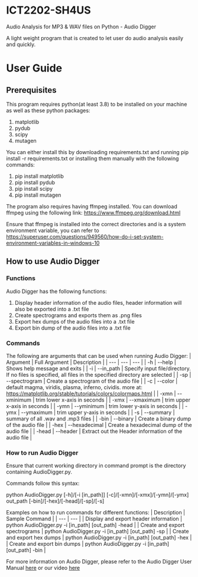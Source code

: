 # ICT2202-SH4US

Audio Analysis for MP3 & WAV files on Python - Audio Digger

A light weight program that is created to let user do audio analysis easily and quickly.

# User Guide
## Prerequisites
This program requires python(at least 3.8) to be installed on your machine as well as these python packages: 
1. matplotlib
2. pydub
3. scipy
4. mutagen

You can either install this by downloading requirements.txt and running pip install -r requirements.txt or installing them manually with the following commands:

1. pip install matplotlib
2. pip install pydub
3. pip install scipy 
4. pip install mutagen 

The program also requires having ffmpeg installed. You can download ffmpeg using the following link: 
https://www.ffmpeg.org/download.html

Ensure that ffmpeg is installed into the correct directories and is a system environment variable, you can refer to
https://superuser.com/questions/949560/how-do-i-set-system-environment-variables-in-windows-10

## How to use Audio Digger
### Functions
Audio Digger has the following functions:
1. Display header information of the audio files, header information will also be exported into a .txt file
2. Create spectrograms and exports them as .png files
3. Export hex dumps of the audio files into a .txt file
4. Export bin dump of the audio files into a .txt file
### Commands
The following are arguments that can be used when running Audio Digger:
| Argument | Full Argument | Description |
| --- | --- | --- |
| -h | --help | Shows help message and exits |
| -i | --in_path | Specify input file/directory. If no files is specified, all files in the specified directory are selected |
| -sp | --spectrogram | Create a spectrogram of the audio file |
| -c | --color | default magma, viridis, plasma, inferno, cividis. more at: https://matplotlib.org/stable/tutorials/colors/colormaps.html |
| -xmn | --xminimum | trim lower x-axis in seconds |
| -xmx | --xmaximum | trim upper x-axis in seconds |
| -ymn | --yminimum | trim lower y-axis in seconds |
| -ymx | --ymaximum | trim upper y-axis in seconds |
| -s | --summary | summary of all .wav and .mp3 files |
| -bin | --binary | Create a binary dump of the audio file |
| -hex | --hexadecimal | Create a hexadecimal dump of the audio file |
| -head | --header | Extract out the Header information of the audio file |
### How to run Audio Digger
Ensure that current working directory in command prompt is the directory containing AudioDigger.py.

Commands follow this syntax:

python AudioDigger.py [-h]/[-i [in_path]] [-c]/[-xmn]/[-xmx]/[-ymn]/[-ymx] out_path [-bin]/[-hex]/[-head]/[-sp]/[-s]

Examples on how to run commands for different functions:
| Description | Sample Command |
| --- | --- |
| Display and export header information | python AudioDigger.py -i [in_path] [out_path] -head | 
| Create and export spectrograms | python AudioDigger.py -i [in_path] [out_path] -sp |
| Create and export hex dumps | python AudioDigger.py -i [in_path] [out_path] -hex |
| Create and export bin dumps | python AudioDigger.py -i [in_path] [out_path] -bin |

For more information on Audio Digger, please refer to the Audio Digger User Manual <a href="https://github.com/rachwrong/ICT2202-SH4US/blob/main/AudioDigger%20User%20Manual.pdf">here</a> or our video <a href="https://youtu.be/sdJ-arcTM04">here</a>
